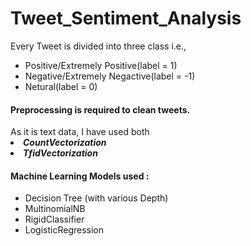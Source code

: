 <h1>Tweet_Sentiment_Analysis</h1>

<p>Every Tweet is divided into three class i.e.,</p>
<ul>
  <li>Positive/Extremely Positive(label = 1)</li>
  <li>Negative/Extremely Negactive(label = -1)</li>
  <li>Netural(label = 0)</li>
</ul>
<h4>Preprocessing is required to clean tweets.</h4>
As it is text data, I have used both <li><b><i>CountVectorization</i></b></li> <li><b><i>TfidVectorization</i></b></li>

<h4>Machine Learning Models used : </h4>
<ul>
  <li> Decision Tree (with various Depth)</li>
  <li> MultinomialNB </li>
  <li> RigidClassifier</li>
  <li> LogisticRegression </li>
</ul>

